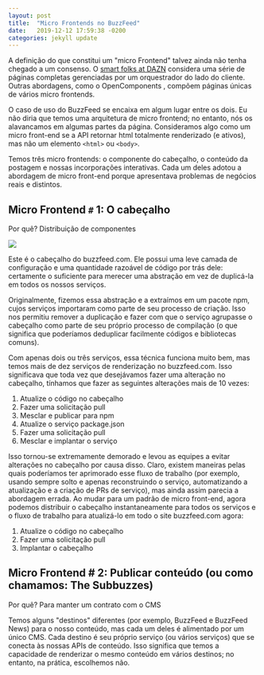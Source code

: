 ```yaml
---
layout: post
title:  "Micro Frontends no BuzzFeed"
date:   2019-12-12 17:59:38 -0200
categories: jekyll update
---
```


A definição do que constitui um "micro Frontend" talvez ainda não tenha chegado a um consenso. O [smart folks at DAZN](https://medium.com/dazn-tech/orchestrating-micro-frontends-a5d2674cbf33) considera uma série de páginas completas gerenciadas por um orquestrador do lado do cliente. Outras abordagens, como o OpenComponents , compõem páginas únicas de vários micro frontends.


O caso de uso do BuzzFeed se encaixa em algum lugar entre os dois. Eu não diria que temos uma arquitetura de micro frontend; no entanto, nós os alavancamos em algumas partes da página. Consideramos algo como um micro front-end se a API retornar html totalmente renderizado (e ativos), mas não um elemento ```<html>``` ou ```<body>```.

Temos três micro frontends: o componente do cabeçalho, o conteúdo da postagem e nossas incorporações interativas. Cada um deles adotou a abordagem de micro front-end porque apresentava problemas de negócios reais e distintos.

## Micro Frontend ```#``` 1: O cabeçalho

Por quê? Distribuição de componentes

![](https://miro.medium.com/max/1600/0*dOnfRQsyxQq4SkX0)

Este é o cabeçalho do buzzfeed.com. Ele possui uma leve camada de configuração e uma quantidade razoável de código por trás dele: certamente o suficiente para merecer uma abstração em vez de duplicá-la em todos os nossos serviços.


Originalmente, fizemos essa abstração e a extraímos em um pacote npm, cujos serviços importaram como parte de seu processo de criação. Isso nos permitiu remover a duplicação e fazer com que o serviço agrupasse o cabeçalho como parte de seu próprio processo de compilação (o que significa que poderíamos deduplicar facilmente códigos e bibliotecas comuns).


Com apenas dois ou três serviços, essa técnica funciona muito bem, mas temos mais de dez serviços de renderização no buzzfeed.com. Isso significava que toda vez que desejávamos fazer uma alteração no cabeçalho, tínhamos que fazer as seguintes alterações mais de 10 vezes:



1. Atualize o código no cabeçalho
2. Fazer uma solicitação pull
3. Mesclar e publicar para npm
4. Atualize o serviço package.json
5. Fazer uma solicitação pull
6. Mesclar e implantar o serviço


Isso tornou-se extremamente demorado e levou as equipes a evitar alterações no cabeçalho por causa disso. Claro, existem maneiras pelas quais poderíamos ter aprimorado esse fluxo de trabalho (por exemplo, usando sempre solto e apenas reconstruindo o serviço, automatizando a atualização e a criação de PRs de serviço), mas ainda assim parecia a abordagem errada. Ao mudar para um padrão de micro front-end, agora podemos distribuir o cabeçalho instantaneamente para todos os serviços e o fluxo de trabalho para atualizá-lo em todo o site buzzfeed.com agora:

1. Atualize o código no cabeçalho
2. Fazer uma solicitação pull
3. Implantar o cabeçalho

## Micro Frontend # 2: Publicar conteúdo (ou como chamamos: The Subbuzzes)

Por quê? Para manter um contrato com o CMS

Temos alguns "destinos" diferentes (por exemplo, BuzzFeed e BuzzFeed News) para o nosso conteúdo, mas cada um deles é alimentado por um único CMS. Cada destino é seu próprio serviço (ou vários serviços) que se conecta às nossas APIs de conteúdo. Isso significa que temos a capacidade de renderizar o mesmo conteúdo em vários destinos; no entanto, na prática, escolhemos não.






